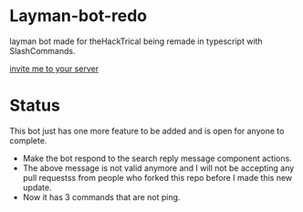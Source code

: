 # Layman-bot-redo
layman bot made for theHackTrical being remade in typescript with SlashCommands.

[invite me to your server](https://discord.com/api/oauth2/authorize?client_id=1035213125403811910&permissions=397284603968&scope=bot%20applications.commands)


# Status
This bot just has one more feature to be added and is open for anyone to complete.
- Make the bot respond to the search reply message component actions.
- The above message is not valid anymore and I will not be accepting any pull requestss from people who forked this repo before I made this new update.
- Now it has 3 commands that are not ping.
